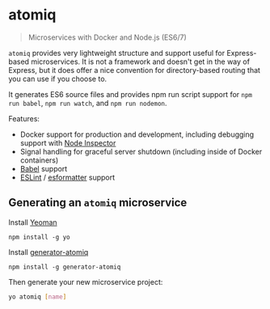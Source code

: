 atomiq
======

> Microservices with Docker and Node.js (ES6/7)

`atomiq` provides very lightweight structure and support useful for Express-based microservices. It is
not a framework and doesn't get in the way of Express, but it does offer a nice convention
for directory-based routing that you can use if you choose to.

It generates ES6 source files and provides npm run script support for `npm run babel`, `npm run watch`,
and `npm run nodemon`.

Features:

  * Docker support for production and development, including debugging support with [Node Inspector](https://github.com/node-inspector/node-inspector)
  * Signal handling for graceful server shutdown (including inside of Docker containers)
  * [Babel](https://babeljs.io) support
  * [ESLint](http://eslint.org/) / [esformatter](https://github.com/millermedeiros/esformatter) support


## Generating an `atomiq` microservice

Install [Yeoman](http://yeoman.io)

    npm install -g yo

Install [generator-atomiq](https://github.com/atomiqio/generator-atomiq)

    npm install -g generator-atomiq


Then generate your new microservice project:

```bash
yo atomiq [name]
```

